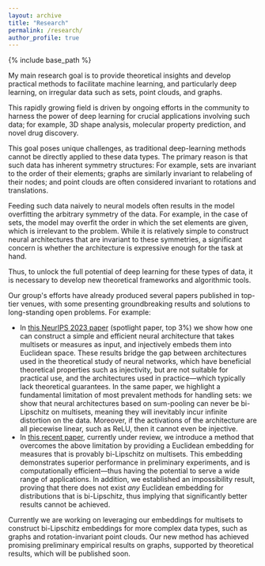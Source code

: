 ```yaml
---
layout: archive
title: "Research"
permalink: /research/
author_profile: true
---
```


{% include base_path %}

My main research goal is to provide theoretical insights and develop practical methods to facilitate machine learning, and particularly deep learning, on irregular data such as sets, point clouds, and graphs.

This rapidly growing field is driven by ongoing efforts in the community to harness the power of deep learning for crucial applications involving such data; for example, 3D shape analysis, molecular property prediction, and novel drug discovery.

This goal poses unique challenges, as traditional deep-learning methods cannot be directly applied to these data types. The primary reason is that such data has inherent symmetry structures: For example, sets are invariant to the order of their elements; graphs are similarly invariant to relabeling of their nodes; and point clouds are often considered invariant to rotations and translations.

Feeding such data naively to neural models often results in the model overfitting the arbitrary symmetry of the data. For example, in the case of sets, the model may overfit the order in which the set elements are given, which is irrelevant to the problem. While it is relatively simple to construct neural architectures that are invariant to these symmetries, a significant concern is whether the architecture is expressive enough for the task at hand.

Thus, to unlock the full potential of deep learning for these types of data, it is necessary to develop new theoretical frameworks and algorithmic tools.

Our group's efforts have already produced several papers published in top-tier venues, with some presenting groundbreaking results and solutions to long-standing open problems. For example:

- In [this NeurIPS 2023 paper](https://tal-amir.github.io/publication/2023-12%20Neural%20Injective%20Functions) (spotlight paper, top 3%) we show how one can construct a simple and efficient neural architecture that takes multisets or measures as input, and injectively embeds them into Euclidean space. These results bridge the gap between architectures used in the theoretical study of neural networks, which have beneficial theoretical properties such as injectivity, but are not suitable for practical use, and the architectures used in practice—which typically lack theoretical guarantees. In the same paper, we highlight a fundamental limitation of most prevalent methods for handling sets: we show that neural architectures based on sum-pooling can never be bi-Lipschitz on multisets, meaning they will inevitably incur infinite distortion on the data. Moreover, if the activations of the architecture are all piecewise linear, such as ReLU, then it cannot even be injective.
- In [this recent paper](https://tal-amir.github.io/publication/2024-05%20Fourier%20Sliced-Wasserstein%20Embedding), currently under review, we introduce a method that overcomes the above limitation by providing a Euclidean embedding for measures that is provably bi-Lipschitz on multisets. This embedding demonstrates superior performance in preliminary experiments, and is computationally efficient—thus having the potential to serve a wide range of applications. In addition, we established an impossibility result, proving that there does not exist _any_ Euclidean embedding for distributions that is bi-Lipschitz, thus implying that significantly better results cannot be achieved.

Currently we are working on leveraging our embeddings for multisets to construct bi-Lipschitz embeddings for more complex data types, such as graphs and rotation-invariant point clouds. Our new method has achieved promising preliminary empirical results on graphs, supported by theoretical results, which will be published soon.
